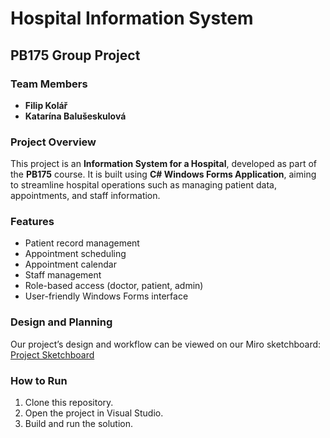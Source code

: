 # Hospital Information System

## PB175 Group Project

### Team Members
- **Filip Kolář**
- **Katarína Balušeskulová**

### Project Overview
This project is an **Information System for a Hospital**, developed as part of the **PB175** course. It is built using **C# Windows Forms Application**, aiming to streamline hospital operations such as managing patient data, appointments, and staff information.

### Features
- Patient record management
- Appointment scheduling
- Appointment calendar
- Staff management
- Role-based access (doctor, patient, admin)
- User-friendly Windows Forms interface

### Design and Planning
Our project’s design and workflow can be viewed on our Miro sketchboard: [Project Sketchboard](https://miro.com/app/board/uXjVISL1eTo=/?share_link_id=710593934493)

### How to Run
1. Clone this repository.
2. Open the project in Visual Studio.
3. Build and run the solution.
